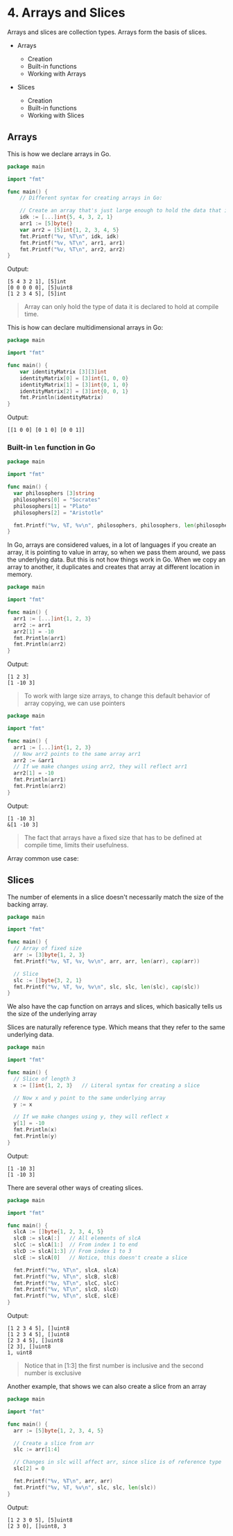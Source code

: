 # 4. Arrays and Slices

Arrays and slices are collection types. Arrays form the basis of slices.

- Arrays

  - Creation
  - Built-in functions
  - Working with Arrays

- Slices
  - Creation
  - Built-in functions
  - Working with Slices

## Arrays

This is how we declare arrays in Go.

```go
package main

import "fmt"

func main() {
	// Different syntax for creating arrays in Go:

	// Create an array that's just large enough to hold the data that is passed
	idk := [...]int{5, 4, 3, 2, 1}
	arr1 := [5]byte{}
	var arr2 = [5]int{1, 2, 3, 4, 5}
	fmt.Printf("%v, %T\n", idk, idk)
	fmt.Printf("%v, %T\n", arr1, arr1)
	fmt.Printf("%v, %T\n", arr2, arr2)
}
```

Output:

```
[5 4 3 2 1], [5]int
[0 0 0 0 0], [5]uint8
[1 2 3 4 5], [5]int
```

> Array can only hold the type of data it is declared to hold at compile time.

This is how can declare multidimensional arrays in Go:

```go
package main

import "fmt"

func main() {
	var identityMatrix [3][3]int
	identityMatrix[0] = [3]int{1, 0, 0}
	identityMatrix[1] = [3]int{0, 1, 0}
	identityMatrix[2] = [3]int{0, 0, 1}
	fmt.Println(identityMatrix)
}
```

Output:

```
[[1 0 0] [0 1 0] [0 0 1]]
```

### Built-in `len` function in Go

```go
package main

import "fmt"

func main() {
  var philosophers [3]string
  philosophers[0] = "Socrates"
  philosophers[1] = "Plato"
  philosophers[2] = "Aristotle"

  fmt.Printf("%v, %T, %v\n", philosophers, philosophers, len(philosophers))
}
```

In Go, arrays are considered values, in a lot of languages if you create an array, it is pointing to
value in array, so when we pass them around, we pass the underlying data. But this is not how things work in Go.
When we copy an array to another, it duplicates and creates that array at different location in memory.

```go
package main

import "fmt"

func main() {
  arr1 := [...]int{1, 2, 3}
  arr2 := arr1
  arr2[1] = -10
  fmt.Println(arr1)
  fmt.Println(arr2)
}
```

Output:

```
[1 2 3]
[1 -10 3]
```

> To work with large size arrays, to change this default behavior of array copying, we can use pointers

```go
package main

import "fmt"

func main() {
  arr1 := [...]int{1, 2, 3}
  // Now arr2 points to the same array arr1
  arr2 := &arr1
  // If we make changes using arr2, they will reflect arr1
  arr2[1] = -10
  fmt.Println(arr1)
  fmt.Println(arr2)
}
```

Output:

```
[1 -10 3]
&[1 -10 3]
```

> The fact that arrays have a fixed size that has to be defined at compile time, limits their usefulness.

Array common use case:

## Slices

The number of elements in a slice doesn't necessarily match the size of the backing array.

```go
package main

import "fmt"

func main() {
  // Array of fixed size
  arr := [3]byte{1, 2, 3}
  fmt.Printf("%v, %T, %v, %v\n", arr, arr, len(arr), cap(arr))

  // Slice
  slc := []byte{3, 2, 1}
  fmt.Printf("%v, %T, %v, %v\n", slc, slc, len(slc), cap(slc))
}
```

We also have the cap function on arrays and slices, which basically tells us the size of the underlying array

Slices are naturally reference type. Which means that they refer to the same underlying data.

```go
package main

import "fmt"

func main() {
  // Slice of length 3
  x := []int{1, 2, 3}   // Literal syntax for creating a slice

  // Now x and y point to the same underlying array
  y := x

  // If we make changes using y, they will reflect x
  y[1] = -10
  fmt.Println(x)
  fmt.Println(y)
}
```

Output:

```
[1 -10 3]
[1 -10 3]
```

There are several other ways of creating slices.

```go
package main

import "fmt"

func main() {
  slcA := []byte{1, 2, 3, 4, 5}
  slcB := slcA[:]   // All elements of slcA
  slcC := slcA[1:]  // From index 1 to end
  slcD := slcA[1:3] // From index 1 to 3
  slcE := slcA[0]   // Notice, this doesn't create a slice

  fmt.Printf("%v, %T\n", slcA, slcA)
  fmt.Printf("%v, %T\n", slcB, slcB)
  fmt.Printf("%v, %T\n", slcC, slcC)
  fmt.Printf("%v, %T\n", slcD, slcD)
  fmt.Printf("%v, %T\n", slcE, slcE)
}
```

Output:

```
[1 2 3 4 5], []uint8
[1 2 3 4 5], []uint8
[2 3 4 5], []uint8
[2 3], []uint8
1, uint8
```

> Notice that in [1:3] the first number is inclusive and the second number is exclusive

Another example, that shows we can also create a slice from an array

```go
package main

import "fmt"

func main() {
  arr := [5]byte{1, 2, 3, 4, 5}

  // Create a slice from arr
  slc := arr[1:4]

  // Changes in slc will affect arr, since slice is of reference type
  slc[2] = 0

  fmt.Printf("%v, %T\n", arr, arr)
  fmt.Printf("%v, %T, %v\n", slc, slc, len(slc))
}
```

Output:

```
[1 2 3 0 5], [5]uint8
[2 3 0], []uint8, 3
```
